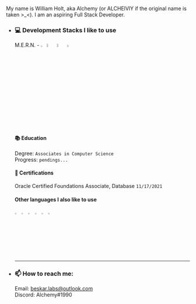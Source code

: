 My name is William Holt, aka Alchemy (or ALCHElVlY if the original name is taken >_<). I am an aspiring Full Stack Developer.
 
-   <h3>💻 Development Stacks I like to use</h3>
    <p>
      M.E.R.N. - 
        <img src="https://imgur.com/U9NRYzH.png" title="MongoDB" alt="mongoDB" width=2.5% height=2.5% />
        <img src="https://imgur.com/NFOktJ8.png" title="ExpressJS" alt="expressJS" width=5% height=5% />
        <img src="https://imgur.com/kRALSx1.png" title="ReactJS" alt="reactJS" width=5% height=5% />
        <img src="https://imgur.com/BAmdOeC.png" title="NodeJS" alt="nodeJS" width=4% height=4% />
      <br>
      <br>
      <br>
      
      <h4>📚 Education</h4>
      <div>
          <p>
              Degree: <code>Associates in Computer Science</code><br>
              Progress: <code>pendings...</code>
          </p>
      </div>

      <h4>📝 Certifications</h4>
        <p>
        Oracle Certified Foundations Associate, Database
        <code>11/17/2021</code>
        </p>
  
      <h4>Other languages I also like to use</h4>
      <div>
       <img src="https://imgur.com/GxZB87E.png" title="C#" alt="cSharp" width=3% height=3% />
       <img src="https://imgur.com/26ZTXwk.png" title="Java" alt="java" width=3% height=3% />
       <img src="https://imgur.com/UwwZTgs.png" title="Python" alt="python" width=3% height=3% />
       <img src="https://imgur.com/knhEDjT.png" title="HTML" alt="html" width=3% height=3% />
       <img src="https://imgur.com/mxgz4Wx.png" title="CSS" alt="css" width=3% height=3% />
       <img src="https://imgur.com/j3Gkvcd.png" title="Sass" alt="sass" width=3% height=3% />
      </div>
    </p>
    <!-- Horizontal line break -->
    <hr />
  
-   <h3>📫 How to reach me:</h3>
    <p>
      Email: <a href="mailto:beskar.labs@outlook.com">beskar.labs@outlook.com</a><br>
      Discord: Alchemy#1990
    </p>
